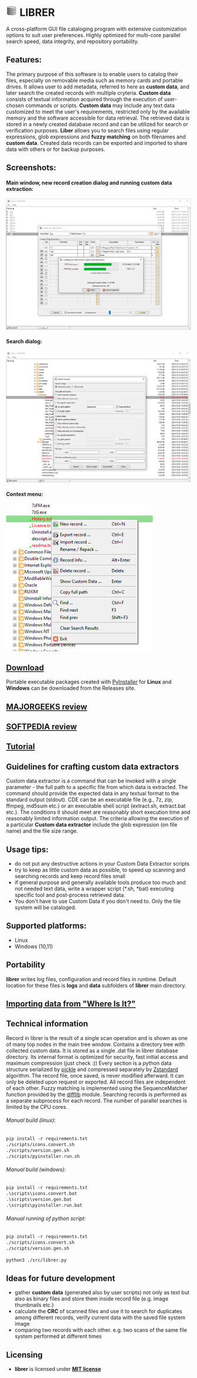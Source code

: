 # <img src="./src/icons/librer.png" width=30> LIBRER

A cross-platform GUI file cataloging program with extensive customization options to suit user preferences. Highly optimized for multi-core parallel search speed, data integrity, and repository portability.

## Features:
The primary purpose of this software is to enable users to catalog their files, especially on removable media such as memory cards and portable drives. It allows user to add metadata, referred to here as **custom data**, and later search the created records with multiple cryteria. **Custom data** consists of textual information acquired through the execution of user-chosen commands or scripts. **Custom data** may include any text data customized to meet the user's requirements, restricted only by the available memory and the software accessible for data retrieval. The retrieved data is stored in a newly created database record and can be utilized for search or verification purposes. **Liber**  allows you to search files using regular expressions, glob expressions and **fuzzy matching** on both filenames and **custom data**. Created data records can be exported and imported to share data with others or for backup purposes.

## Screenshots:

#### Main window, new record creation dialog and running **custom data** extraction:
![image info](./info/scanning.png)

#### Search dialog:
![image info](./info/search.png)

#### Context menu:
![image info](./info/menu.png)

## [Download](https://github.com/PJDude/librer/releases) ##
Portable executable packages created with [PyInstaller](https://pyinstaller.org/en/stable) for **Linux** and **Windows** can be downloaded from the Releases site.

## [MAJORGEEKS review](https://www.majorgeeks.com/files/details/librer.html) ##

## [SOFTPEDIA review](https://www.softpedia.com/get/Others/File-CD-DVD-Catalog/Librer.shtml) ##

## [Tutorial](./info/tutorial.md) ##

## Guidelines for crafting custom data extractors
Custom data extractor is a command that can be invoked with a single parameter - the full path to a specific file from which data is extracted. The command should provide the expected data in any textual format to the standard output (stdout). CDE can be an executable file (e.g., 7z, zip, ffmpeg, md5sum etc.) or an executable shell script (extract.sh, extract.bat etc.). The conditions it should meet are reasonably short execution time and reasonably limited information output. The criteria allowing the execution of a particular **Custom data extractor** include the glob expression (on file name) and the file size range.


## Usage tips:
- do not put any destructive actions in your Custom Data Extractor scripts
- try to keep as little custom data as possible, to speed up scanning and searching records and keep record files small
- if general purpose and generally available tools produce too much and not needed text data, write a wrapper script (*.sh, *bat) executing specific tool and post-process retrieved data.
- You don't have to use Custom Data if you don't need to. Only the file system will be cataloged.

## Supported platforms:
- Linux
- Windows (10,11)

## Portability
**librer** writes log files, configuration and record files in runtime. Default location for these files is **logs** and **data** subfolders of **librer** main directory.

## [Importing data from "Where Is It?"](./info/wii_import.md) ##

## Technical information
Record in librer is the result of a single scan operation and is shown as one of many top nodes in the main tree window. Contains a directory tree with collected custom data. It is stored as a single .dat file in librer database directory. Its internal format is optimized for security, fast initial access and maximum compression (just check :)) Every section is a python data structure serialized by [pickle](https://docs.python.org/3/library/pickle.html) and compressed separately by [Zstandard](https://pypi.org/project/zstandard/) algorithm. The record file, once saved, is never modified afterward. It can only be deleted upon request or exported. All record files are independent of each other. Fuzzy matching is implemented using the SequenceMatcher function provided by the [difflib](https://docs.python.org/3/library/difflib.html) module. Searching records is performed as a separate subprocess for each record. The number of parallel searches is limited by the CPU cores. 

###### Manual build (linux):
```
pip install -r requirements.txt
./scripts/icons.convert.sh
./scripts/version.gen.sh
./scripts/pyinstaller.run.sh
```
###### Manual build (windows):
```
pip install -r requirements.txt
.\scripts\icons.convert.bat
.\scripts\version.gen.bat
.\scripts\pyinstaller.run.bat
```
###### Manual running of python script:
```
pip install -r requirements.txt
./scripts/icons.convert.sh
./scripts/version.gen.sh

python3 ./src/librer.py
```

## Ideas for future development
-   gather **custom data** (generated also by user scripts) not only as text but also as binary files and store them inside record file (e.g. image thumbnails etc.)
- calculate the **CRC** of scanned files and use it to search for duplicates among different records, verify current data with the saved file system image
- comparing two records with each other. e.g. two scans of the same file system performed at different times

## Licensing
- **librer** is licensed under **[MIT license](./LICENSE)**
